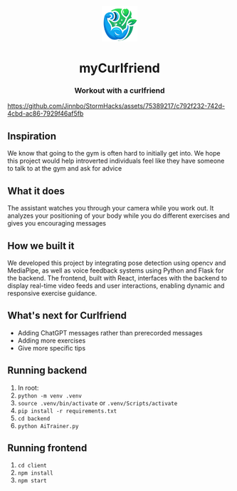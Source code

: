 <a name="readme-top"></a>

<!-- PROJECT LOGO -->
<br>
<div align="center">
  <a href="https://chezzle.onrender.com/">
    <img src="./client/public/logo.png" alt="Logo" width="80" height="80">
  </a>
  <h1 align="center">myCurlfriend</h1>
  <h3 align="center">
    Workout with a curlfriend
  </h3>
</div>


https://github.com/Jinnbo/StormHacks/assets/75389217/c792f232-742d-4cbd-ac86-7929f46af5fb


## Inspiration

We know that going to the gym is often hard to initially get into. We hope this project would help introverted individuals feel like they have someone to talk to at the gym and ask for advice

## What it does
The assistant watches you through your camera while you work out. It analyzes your positioning of your body while you do different exercises and gives you encouraging messages

## How we built it
We developed this project by integrating pose detection using opencv and MediaPipe, as well as voice feedback systems using Python and Flask for the backend. The frontend, built with React, interfaces with the backend to display real-time video feeds and user interactions, enabling dynamic and responsive exercise guidance.

## What's next for Curlfriend
- Adding ChatGPT messages rather than prerecorded messages
- Adding more exercises
- Give more specific tips


## Running backend 
1. In root:
2. `python -m venv .venv`
3. `source .venv/bin/activate` or `.venv/Scripts/activate`
4. `pip install -r requirements.txt`
5. `cd backend`
6. `python AiTrainer.py`

## Running frontend
1. `cd client`
2. `npm install`
3. `npm start`
